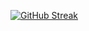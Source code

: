 [![GitHub Streak](https://streak-stats.demolab.com?user=Nadi-BrooklynCoder&theme=blueberry&hide_border=true&date_format=M%20j%5B%2C%20Y%5D)](https://git.io/streak-stats)
